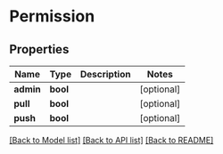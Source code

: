 # Permission

## Properties
Name | Type | Description | Notes
------------ | ------------- | ------------- | -------------
**admin** | **bool** |  | [optional]
**pull** | **bool** |  | [optional]
**push** | **bool** |  | [optional]

[[Back to Model list]](../README.md#documentation-for-models) [[Back to API list]](../README.md#documentation-for-api-endpoints) [[Back to README]](../README.md)


